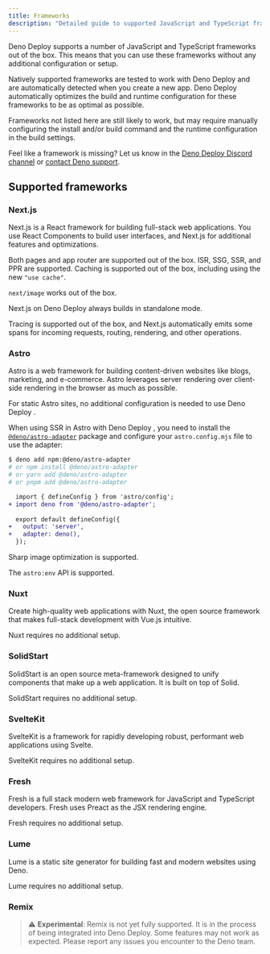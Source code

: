 ```yaml
---
title: Frameworks
description: "Detailed guide to supported JavaScript and TypeScript frameworks in Deno Deploy, including Next.js, Astro, Nuxt, SvelteKit, and more."
---
```


Deno Deploy supports a number of JavaScript and TypeScript frameworks out of the
box. This means that you can use these frameworks without any additional
configuration or setup.

Natively supported frameworks are tested to work with Deno Deploy and are
automatically detected when you create a new app. Deno Deploy automatically
optimizes the build and runtime configuration for these frameworks to be as
optimal as possible.

Frameworks not listed here are still likely to work, but may require manually
configuring the install and/or build command and the runtime configuration in
the build settings.

Feel like a framework is missing? Let us know in the
[Deno Deploy Discord channel](https://discord.gg/deno) or
[contact Deno support](/deploy/support/).

## Supported frameworks

### Next.js

Next.js is a React framework for building full-stack web applications. You use
React Components to build user interfaces, and Next.js for additional features
and optimizations.

Both pages and app router are supported out of the box. ISR, SSG, SSR, and PPR
are supported. Caching is supported out of the box, including using the new
`"use cache"`.

`next/image` works out of the box.

Next.js on Deno Deploy always builds in standalone mode.

Tracing is supported out of the box, and Next.js automatically emits some spans
for incoming requests, routing, rendering, and other operations.

### Astro

Astro is a web framework for building content-driven websites like blogs,
marketing, and e-commerce. Astro leverages server rendering over client-side
rendering in the browser as much as possible.

For static Astro sites, no additional configuration is needed to use Deno Deploy
.

When using SSR in Astro with Deno Deploy , you need to install the
[`@deno/astro-adapter`](https://github.com/denoland/deno-astro-adapter) package
and configure your `astro.config.mjs` file to use the adapter:

```bash
$ deno add npm:@deno/astro-adapter
# or npm install @deno/astro-adapter
# or yarn add @deno/astro-adapter
# or pnpm add @deno/astro-adapter
```

```diff title="astro.config.mjs"
  import { defineConfig } from 'astro/config';
+ import deno from '@deno/astro-adapter';
  
  export default defineConfig({
+   output: 'server',
+   adapter: deno(),
  });
```

Sharp image optimization is supported.

The `astro:env` API is supported.

### Nuxt

Create high-quality web applications with Nuxt, the open source framework that
makes full-stack development with Vue.js intuitive.

Nuxt requires no additional setup.

### SolidStart

SolidStart is an open source meta-framework designed to unify components that
make up a web application. It is built on top of Solid.

SolidStart requires no additional setup.

### SvelteKit

SvelteKit is a framework for rapidly developing robust, performant web
applications using Svelte.

SvelteKit requires no additional setup.

### Fresh

Fresh is a full stack modern web framework for JavaScript and TypeScript
developers. Fresh uses Preact as the JSX rendering engine.

Fresh requires no additional setup.

### Lume

Lume is a static site generator for building fast and modern websites using
Deno.

Lume requires no additional setup.

### Remix

> ⚠️ **Experimental**: Remix is not yet fully supported. It is in the process of
> being integrated into Deno Deploy. Some features may not work as expected.
> Please report any issues you encounter to the Deno team.
